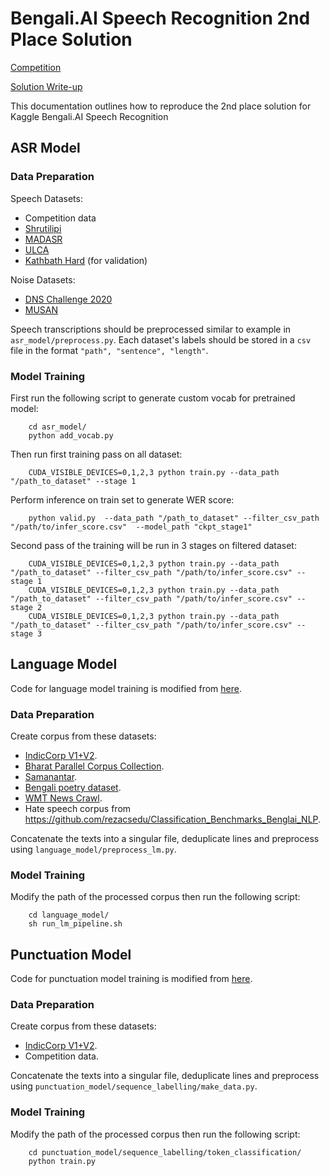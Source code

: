 # Bengali.AI Speech Recognition 2nd Place Solution

[Competition](https://www.kaggle.com/competitions/bengaliai-speech/overview)

[Solution Write-up](https://www.kaggle.com/competitions/bengaliai-speech/discussion/447976#2486531)

This documentation outlines how to reproduce the 2nd place solution for Kaggle Bengali.AI Speech Recognition

## ASR Model 

### Data Preparation

Speech Datasets:

- Competition data
- [Shrutilipi](https://ai4bharat.iitm.ac.in/shrutilipi/)
- [MADASR](https://sites.google.com/view/respinasrchallenge2023/dataset?authuser=0)
- [ULCA](https://github.com/Open-Speech-EkStep/ULCA-asr-dataset-corpus)
- [Kathbath Hard](https://github.com/AI4Bharat/vistaar) (for validation)

Noise Datasets:
- [DNS Challenge 2020](https://github.com/microsoft/DNS-Challenge/tree/interspeech2020/master)
- [MUSAN](https://www.openslr.org/17/)

Speech transcriptions should be preprocessed similar to example in `asr_model/preprocess.py`. Each dataset's labels should be stored in a `csv` file in the format `"path", "sentence", "length"`.

### Model Training

First run the following script to generate custom vocab for pretrained model:

```
    cd asr_model/
    python add_vocab.py

```

Then run first training pass on all dataset:
```
    CUDA_VISIBLE_DEVICES=0,1,2,3 python train.py --data_path "/path_to_dataset" --stage 1

```

Perform inference on train set to generate WER score:
```
    python valid.py  --data_path "/path_to_dataset" --filter_csv_path "/path/to/infer_score.csv"  --model_path "ckpt_stage1"

```

Second pass of the training will be run in 3 stages on filtered dataset:
```
    CUDA_VISIBLE_DEVICES=0,1,2,3 python train.py --data_path "/path_to_dataset" --filter_csv_path "/path/to/infer_score.csv" --stage 1
    CUDA_VISIBLE_DEVICES=0,1,2,3 python train.py --data_path "/path_to_dataset" --filter_csv_path "/path/to/infer_score.csv" --stage 2
    CUDA_VISIBLE_DEVICES=0,1,2,3 python train.py --data_path "/path_to_dataset" --filter_csv_path "/path/to/infer_score.csv" --stage 3
```

## Language Model 

Code for language model training is modified from [here](https://github.com/Open-Speech-EkStep/vakyansh-wav2vec2-experimentation/blob/main/scripts/lm/run_lm_pipeline.sh).

### Data Preparation

Create corpus from these datasets:
- [IndicCorp V1+V2](https://github.com/AI4Bharat/IndicBERT/tree/main#indiccorp-v2).
- [Bharat Parallel Corpus Collection](https://ai4bharat.iitm.ac.in/bpcc/).
- [Samanantar](https://ai4bharat.iitm.ac.in/samanantar/).
- [Bengali poetry dataset](https://www.kaggle.com/datasets/truthr/free-bengali-poetry).
- [WMT News Crawl](https://data.statmt.org/news-crawl/).
- Hate speech corpus from https://github.com/rezacsedu/Classification_Benchmarks_Benglai_NLP.

Concatenate the texts into a singular file, deduplicate lines and preprocess using `language_model/preprocess_lm.py`.

### Model Training

Modify the path of the processed corpus then run the following script:
```
    cd language_model/
    sh run_lm_pipeline.sh

```

## Punctuation Model 
Code for punctuation model training is modified from [here](https://github.com/Open-Speech-EkStep/punctuation-ITN/tree/wandb-v1/sequence_labelling).

### Data Preparation

Create corpus from these datasets:
- [IndicCorp V1+V2](https://github.com/AI4Bharat/IndicBERT/tree/main#indiccorp-v2).
- Competition data.

Concatenate the texts into a singular file, deduplicate lines and preprocess using `punctuation_model/sequence_labelling/make_data.py`.

### Model Training

Modify the path of the processed corpus then run the following script:
```
    cd punctuation_model/sequence_labelling/token_classification/
    python train.py

```